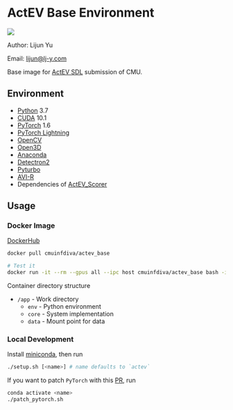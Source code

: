 # ActEV Base Environment

[![](https://images.microbadger.com/badges/version/cmuinfdiva/actev_base.svg)](https://microbadger.com/images/cmuinfdiva/actev_base "Get your own version badge on microbadger.com")

Author: Lijun Yu

Email: lijun@lj-y.com

Base image for [ActEV SDL](https://actev.nist.gov/sdl) submission of CMU.

## Environment

* [Python](https://www.python.org) 3.7
* [CUDA](https://developer.nvidia.com/cuda-downloads) 10.1
* [PyTorch](https://pytorch.org) 1.6
* [PyTorch Lightning](https://github.com/PyTorchLightning/pytorch-lightning)
* [OpenCV](https://opencv.org)
* [Open3D](http://www.open3d.org/)
* [Anaconda](https://docs.anaconda.com/anaconda/packages/pkg-docs/)
* [Detectron2](https://github.com/facebookresearch/detectron2)
* [Pyturbo](https://github.com/CMU-INF-DIVA/pyturbo)
* [AVI-R](https://github.com/CMU-INF-DIVA/avi-r)
* Dependencies of [ActEV_Scorer](https://github.com/usnistgov/ActEV_Scorer)

## Usage

### Docker Image

[DockerHub](https://hub.docker.com/r/cmuinfdiva/actev_base)

```sh
docker pull cmuinfdiva/actev_base

# Test it
docker run -it --rm --gpus all --ipc host cmuinfdiva/actev_base bash -ic "python -c 'import torch; assert torch.cuda.is_available()'; nvidia-smi"
```

Container directory structure

* `/app` - Work directory
  * `env` - Python environment
  * `core` - System implementation
  * `data` - Mount point for data

### Local Development

Install [miniconda](https://conda.io/en/latest/miniconda.html), then run

```sh
./setup.sh [<name>] # name defaults to `actev`
```

If you want to patch `PyTorch` with this [PR](https://github.com/pytorch/pytorch/pull/40801), run

```sh
conda activate <name>
./patch_pytorch.sh
```
